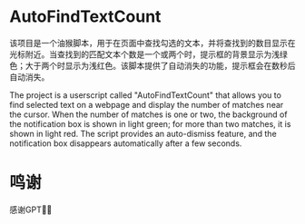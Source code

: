 # AutoFindTextCount

该项目是一个油猴脚本，用于在页面中查找勾选的文本，并将查找到的数目显示在光标附近。当查找到的匹配文本个数是一个或两个时，提示框的背景显示为浅绿色；大于两个时显示为浅红色。该脚本提供了自动消失的功能，提示框会在数秒后自动消失。

The project is a userscript called "AutoFindTextCount" that allows you to find selected text on a webpage and display the number of matches near the cursor. When the number of matches is one or two, the background of the notification box is shown in light green; for more than two matches, it is shown in light red. The script provides an auto-dismiss feature, and the notification box disappears automatically after a few seconds.

# 鸣谢
感谢GPT🙏🙏
